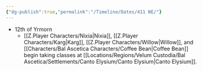 ```yaml
---
{"dg-publish":true,"permalink":"/Timeline/Dates/411 NE/"}
---
```


- 12th of Yrmorn
	- [[Z.Player Characters/Nixia\|Nixia]], [[Z.Player Characters/Karg\|Karg]], [[Z.Player Characters/Willow\|Willow]], and [[Characters/Bal Ascetica Characters/Coffee Bean\|Coffee Bean]] begin taking classes at [[Locations/Regions/Velum Custodia/Bal Ascetica/Settlements/Canto Elysium/Canto Elysium\|Canto Elysium]].